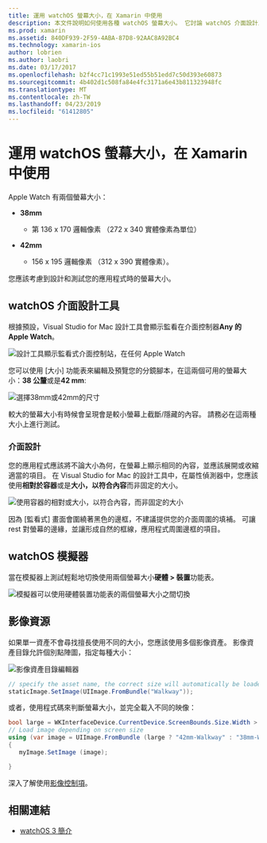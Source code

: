 ```yaml
---
title: 運用 watchOS 螢幕大小，在 Xamarin 中使用
description: 本文件說明如何使用各種 watchOS 螢幕大小。 它討論 watchOS 介面設計工具，watchOS 模擬器，以及影像資源。
ms.prod: xamarin
ms.assetid: 840DF939-2F59-4ABA-87D8-92AAC8A92BC4
ms.technology: xamarin-ios
author: lobrien
ms.author: laobri
ms.date: 03/17/2017
ms.openlocfilehash: b2f4cc71c1993e51ed55b51edd7c50d393e60873
ms.sourcegitcommit: 4b402d1c508fa84e4fc3171a6e43b811323948fc
ms.translationtype: MT
ms.contentlocale: zh-TW
ms.lasthandoff: 04/23/2019
ms.locfileid: "61412805"
---
```

# <a name="working-with-watchos-screen-sizes-in-xamarin"></a>運用 watchOS 螢幕大小，在 Xamarin 中使用

Apple Watch 有兩個螢幕大小：

- **38mm**
  - 第 136 x 170 邏輯像素 （272 x 340 實體像素為單位）

- **42mm**
  - 156 x 195 邏輯像素 （312 x 390 實體像素）。

您應該考慮到設計和測試您的應用程式時的螢幕大小。

## <a name="watchos-interface-designer"></a>watchOS 介面設計工具

根據預設，Visual Studio for Mac 設計工具會顯示監看在介面控制器**Any 的 Apple Watch**。

![](screen-sizes-images/screen-any-sml.png "設計工具顯示監看式介面控制站，在任何 Apple Watch")

您可以使用 [大小] 功能表來編輯及預覽您的分鏡腳本，在這兩個可用的螢幕大小：**38 公釐**或是**42 mm**:

![](screen-sizes-images/screen-menu-sml.png "選擇38mm或42mm的尺寸")

較大的螢幕大小有時候會呈現會是較小螢幕上截斷/隱藏的內容。
請務必在這兩種大小上進行測試。


### <a name="interface-design"></a>介面設計

您的應用程式應該將不論大小為何，在螢幕上顯示相同的內容，並應該展開或收縮適當的項目。 在 Visual Studio for Mac 的設計工具中，在屬性偵測器中，您應該使用**相對於容器**或是**大小，以符合內容**而非固定的大小。

![](screen-sizes-images/sizeattributepanel-sml.png "使用容器的相對或大小，以符合內容，而非固定的大小")

因為 [監看式] 畫面會圍繞著黑色的邊框，不建議提供您的介面周圍的填補。 可讓 rest 對螢幕的邊緣，並讓形成自然的框線，應用程式周圍邊框的項目。


## <a name="watchos-simulator"></a>watchOS 模擬器

當在模擬器上測試輕鬆地切換使用兩個螢幕大小**硬體 > 裝置**功能表。

![](screen-sizes-images/simulator.png "模擬器可以使用硬體裝置功能表的兩個螢幕大小之間切換")


## <a name="image-resources"></a>影像資源

如果單一資產不會尋找擅長使用不同的大小，您應該使用多個影像資產。 影像資產目錄允許個別點陣圖，指定每種大小：

![](screen-sizes-images/images-xcassets.png "影像資產目錄編輯器")

```csharp
// specify the asset name, the correct size will automatically be loaded
staticImage.SetImage(UIImage.FromBundle("Walkway"));
```

或者，使用程式碼來判斷螢幕大小，並完全載入不同的映像：

```csharp
bool large = WKInterfaceDevice.CurrentDevice.ScreenBounds.Size.Width > 136.0;
// Load image depending on screen size
using (var image = UIImage.FromBundle (large ? "42mm-Walkway" : "38mm-Walkway"))
{
   myImage.SetImage (image);

}
```

深入了解使用[影像控制項](~/ios/watchos/user-interface/image.md)。



## <a name="related-links"></a>相關連結

- [watchOS 3 簡介](~/ios/watchos/platform/introduction-to-watchos3/index.md)

